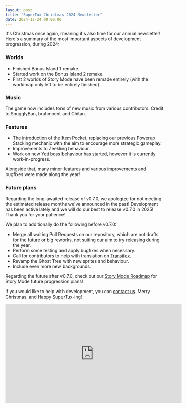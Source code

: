 ```yaml
---
layout: post
title: "SuperTux Christmas 2024 Newsletter"
date: 2024-12-24 00:00:00
---
```


It's Christmas once again, meaning it's also time for our annual newsletter! Here's a summary of the most important aspects of development progression, during 2024:

### Worlds

* Finished Bonus Island 1 remake.
* Started work on the Bonus Island 2 remake.
* First 2 worlds of Story Mode have been remade entirely (with the worldmap only left to be entirely finished).

### Music

The game now includes tons of new music from various contributors. Credit to SnugglyBun, bruhmoent and Chitan.

### Features

* The introduction of the Item Pocket, replacing our previous Powerup Stacking mechanic with the aim to encourage more strategic gameplay.
* Improvements to Zeekling behaviour.
* Work on new Yeti boss behaviour has started, however it is currently work-in-progress.

Alongside that, many minor features and various improvements and bugfixes were made along the year!

### Future plans

Regarding the long-awaited release of v0.7.0, we apologize for not meeting the estimated release months we've announced in the past! Development has been active lately and we will do our best to release v0.7.0 in 2025! Thank you for your patience!

We plan to additionally do the following before v0.7.0:

* Merge all waiting Pull Requests on our repository, which are not drafts for the future or big reworks, not suiting our aim to try releasing during the year.
* Perform some testing and apply bugfixes when necessary.
* Call for contributors to help with translation on [Transifex](https://explore.transifex.com/arctic-games/supertux/).
* Revamp the Ghost Tree with new sprites and behaviour.
* Include even more new backgrounds.

Regarding the future after v0.7.0, check out our [Story Mode Roadmap](https://github.com/SuperTux/supertux/wiki/Story-Mode-Roadmap) for Story Mode future progression plans!

If you would like to help with development, you can [contact us](https://www.supertux.org/contact.html). Merry Christmas, and Happy SuperTux-ing!

<iframe width="560" height="315" src="https://www.youtube.com/embed/n_Yk1G0DZ1E" title="YouTube video player" frameborder="0" allow="accelerometer; autoplay; clipboard-write; encrypted-media; gyroscope; picture-in-picture; web-share" allowfullscreen></iframe>
